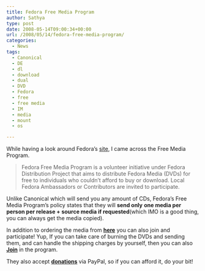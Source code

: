 ```yaml
---
title: Fedora Free Media Program
author: Sathya
type: post
date: 2008-05-14T09:00:34+00:00
url: /2008/05/14/fedora-free-media-program/
categories:
  - News
tags:
  - Canonical
  - DE
  - dl
  - download
  - dual
  - DVD
  - Fedora
  - free
  - free media
  - IM
  - media
  - mount
  - os

---
```

While having a look around Fedora&#8217;s [site][1], I came across the Free Media Program.

> Fedora Free Media Program is a volunteer initiative under Fedora Distribution Project that aims to distribute Fedora Media (DVDs) for free to individuals who couldn&#8217;t afford to buy or download. Local Fedora Ambassadors or Contributors are invited to participate.

Unlike Canonical which will send you any amount of CDs, Fedora&#8217;s Free Media Program&#8217;s policy states that they will **send only** **one media per person per release + source media if requested**(which IMO is a good thing, you can always get the media copied).

In addition to ordering the media from **[here][2]** you can also join and participate! Yup, If you can take care of burning the DVDs and sending them, and can handle the shipping charges by yourself, then you can also **[Join][3]** in the program.

They also accept **[donations][4]** via PayPal, so if you can afford it, do your bit!

 [1]: http://fedoraproject.org
 [2]: http://fedoraproject.org/wiki/Distribution/FreeMedia
 [3]: http://fedoraproject.org/wiki/Distribution/FreeMedia/Join
 [4]: http://fedoraproject.org/wiki/Distribution/FreeMedia/Donation